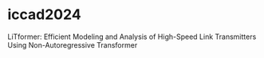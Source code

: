 # iccad2024
LiTformer: Efficient Modeling and Analysis of High-Speed Link Transmitters Using Non-Autoregressive Transformer
